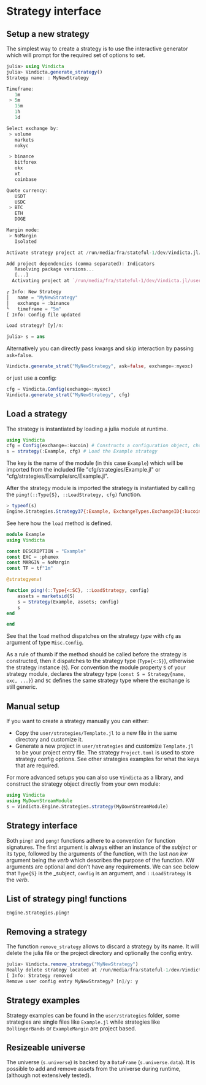# Strategy interface

## Setup a new strategy
The simplest way to create a strategy is to use the interactive generator which will prompt 
for the required set of options to set.

``` julia
julia> using Vindicta
julia> Vindicta.generate_strategy()
Strategy name: : MyNewStrategy

Timeframe:
   1m
 > 5m
   15m
   1h
   1d

Select exchange by:
 > volume
   markets
   nokyc

 > binance
   bitforex
   okx
   xt
   coinbase

Quote currency:
   USDT
   USDC
 > BTC
   ETH
   DOGE

Margin mode:
 > NoMargin
   Isolated

Activate strategy project at /run/media/fra/stateful-1/dev/Vindicta.jl/user/strategies/MyNewStrategy? [y]/n: y

Add project dependencies (comma separated): Indicators
   Resolving package versions...
   [...]
  Activating project at `/run/media/fra/stateful-1/dev/Vindicta.jl/user/strategies/MyNewStrategy`

┌ Info: New Strategy
│   name = "MyNewStrategy"
│   exchange = :binance
└   timeframe = "5m"
[ Info: Config file updated

Load strategy? [y]/n: 

julia> s = ans
```
Alternatively you can directly pass kwargs and skip interaction by passing `ask=false`.
``` julia
Vindicta.generate_strat("MyNewStrategy", ask=false, exchange=:myexc)
```
or just use a config:
``` julia
cfg = Vindicta.Config(exchange=:myexc)
Vindicta.generate_strat("MyNewStrategy", cfg)
```
## Load a strategy

The strategy is instantiated by loading a julia module at runtime.

```julia
using Vindicta
cfg = Config(exchange=:kucoin) # Constructs a configuration object, choosing kucoin as exchange
s = strategy(:Example, cfg) # Load the Example strategy
```

The key is the name of the module (in this case `Example`) which will be imported from the included file "cfg/strategies/Example.jl" or "cfg/strategies/Example/src/Example.jl".

After the strategy module is imported the strategy is instantiated by calling the `ping!(::Type{S}, ::LoadStrategy, cfg)` function.

```julia
> typeof(s)
Engine.Strategies.Strategy37{:Example, ExchangeTypes.ExchangeID{:kucoin}(), :USDT}
```

See here how the `load` method is defined.

```julia
module Example
using Vindicta

const DESCRIPTION = "Example"
const EXC = :phemex
const MARGIN = NoMargin
const TF = tf"1m"

@strategyenv!

function ping!(::Type{<:SC}, ::LoadStrategy, config)
    assets = marketsid(S)
    s = Strategy(Example, assets; config)
    s
end

end
```

See that the `load` method dispatches on the strategy _type_ with `cfg` as argument of type `Misc.Config`.

As a rule of thumb if the method should be called before the strategy is constructed, then it dispatches to the strategy type (`Type{<:S}`), otherwise the strategy instance (`S`). For convention the module property `S` of your strategy module, declares the strategy type (`const S = Strategy{name, exc, ...}`) and `SC` defines the same strategy type where the exchange is still generic.

## Manual setup
If you want to create a strategy manually you can either:
- Copy the `user/strategies/Template.jl` to a new file in the same directory and customize it.
- Generate a new project in `user/strategies` and customize `Template.jl` to be your project entry file. The strategy `Project.toml` is used to store strategy config options. See other strategies examples for what the keys that are required.

For more advanced setups you can also use `Vindicta` as a library, and construct the strategy object directly from your own module:

``` julia
using Vindicta
using MyDownStreamModule
s = Vindicta.Engine.Strategies.strategy(MyDownStreamModule)
```


## Strategy interface
Both `ping!` and `pong!` functions adhere to a convention for function signatures. The first argument is always 
either an instance of the _subject_ or its type, followed by the arguments of the function, with the last *non kw* argument being the _verb_ which describes the purpose of the function. KW arguments are optional and don't have any requirements. We can see below that `Type{S}` is the _subject, `config` is an argument, and `::LoadStrategy` is the _verb_.

## List of strategy ping! functions

```@docs
Engine.Strategies.ping!
```

## Removing a strategy
The function `remove_strategy` allows to discard a strategy by its name. It will delete the julia file or the project directory and optionally the config entry.

``` julia
julia> Vindicta.remove_strategy("MyNewStrategy")
Really delete strategy located at /run/media/fra/stateful-1/dev/Vindicta.jl/user/strategies/MyNewStrategy? [n]/y: y
[ Info: Strategy removed
Remove user config entry MyNewStrategy? [n]/y: y
```

## Strategy examples
Strategy examples can be found in the `user/strategies` folder, some strategies are single files like `Example.jl` while strategies like `BollingerBands` or `ExampleMargin` are project based.

## Resizeable universe
The universe (`s.universe`) is backed by a `DataFrame` (`s.universe.data`). It is possible to add and remove assets from the universe during runtime, (although not extensively tested).
